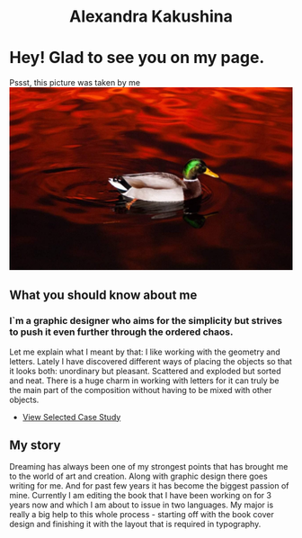 <h1 align="center">Alexandra Kakushina</h1>

# Hey! Glad to see you on my page.
Pssst, this picture was taken by me
![Alt me.](img/job.jpg)


## What you should know about me
<h3 align="left">I`m a graphic designer who aims for the simplicity but strives to push it even further through the ordered chaos.</h3>
Let me explain what I meant by that: I like working with the geometry and letters. Lately I have discovered different ways of placing the objects so that it looks both: unordinary but pleasant. Scattered and exploded but sorted and neat. There is a huge charm in working with letters for it can truly be the main part of the composition without having to be mixed with other objects.


- [View Selected Case Study](case-study.md)


## My story
Dreaming has always been one of my strongest points that has brought me to the world of art and creation. Along with graphic design there goes writing for me. And for past few years it has become the biggest passion of mine. Currently I am editing the book that I have been working on for 3 years now and which I am about to issue in two languages. My major is really a big help to this whole process - starting off with the book cover design and finishing it with the layout that is required in typography.
